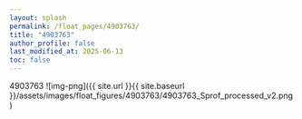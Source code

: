 ```yaml
---
layout: splash
permalink: /float_pages/4903763/
title: "4903763"
author_profile: false
last_modified_at: 2025-06-13
toc: false
---
```

 
4903763
![img-png]({{ site.url }}{{ site.baseurl }}/assets/images/float_figures/4903763/4903763_Sprof_processed_v2.png)